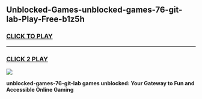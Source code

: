 
## Unblocked-Games-unblocked-games-76-git-lab-Play-Free-b1z5h
<h3>
<a href="https://premium76.site?title=unblocked-games-76-git-lab&ref=19M">CLICK TO PLAY</a></h3>
<hr>

<h3>
<a href="https://premium76.site?title=unblocked-games-76-git-lab&ref=19M">CLICK 2 PLAY</a>
  
</h3>

<a href="https://premium76.site?title=unblocked-games-76-git-lab&ref=19M"><img src="https://clearcache.store/games.png"></a>


**unblocked-games-76-git-lab games unblocked: Your Gateway to Fun and Accessible Online Gaming**
